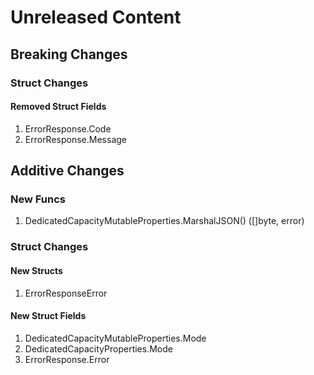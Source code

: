 # Unreleased Content

## Breaking Changes

### Struct Changes

#### Removed Struct Fields

1. ErrorResponse.Code
1. ErrorResponse.Message

## Additive Changes

### New Funcs

1. DedicatedCapacityMutableProperties.MarshalJSON() ([]byte, error)

### Struct Changes

#### New Structs

1. ErrorResponseError

#### New Struct Fields

1. DedicatedCapacityMutableProperties.Mode
1. DedicatedCapacityProperties.Mode
1. ErrorResponse.Error
